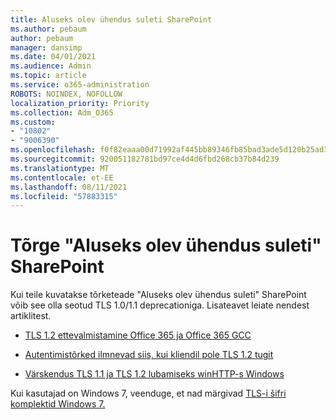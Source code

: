 ```yaml
---
title: Aluseks olev ühendus suleti SharePoint
ms.author: pebaum
author: pebaum
manager: dansimp
ms.date: 04/01/2021
ms.audience: Admin
ms.topic: article
ms.service: o365-administration
ROBOTS: NOINDEX, NOFOLLOW
localization_priority: Priority
ms.collection: Adm_O365
ms.custom:
- "10802"
- "9006390"
ms.openlocfilehash: f0f82eaaa00d71992af445bb89346fb85bad3ade5d120b25ad3a6ea4f9674893
ms.sourcegitcommit: 920051182781bd97ce4d4d6fbd268cb37b84d239
ms.translationtype: MT
ms.contentlocale: et-EE
ms.lasthandoff: 08/11/2021
ms.locfileid: "57883315"
---
```

# <a name="the-underlying-connection-was-closed-error-in-sharepoint"></a>Tõrge "Aluseks olev ühendus suleti" SharePoint

Kui teile kuvatakse tõrketeade "Aluseks olev ühendus suleti" SharePoint võib see olla seotud TLS 1.0/1.1 deprecationiga. Lisateavet leiate nendest artiklitest.

- [TLS 1.2 ettevalmistamine Office 365 ja Office 365 GCC](https://docs.microsoft.com/microsoft-365/compliance/prepare-tls-1.2-in-office-365)

- [Autentimistõrked ilmnevad siis, kui kliendil pole TLS 1.2 tugit](https://review.docs.microsoft.com/sharepoint/troubleshoot/administration/authentication-errors-tls12-support)

- [Värskendus TLS 1.1 ja TLS 1.2 lubamiseks winHTTP-s Windows](https://support.microsoft.com/topic/update-to-enable-tls-1-1-and-tls-1-2-as-default-secure-protocols-in-winhttp-in-windows-c4bd73d2-31d7-761e-0178-11268bb10392)

Kui kasutajad on Windows 7, veenduge, et nad märgivad [TLS-i šifri komplektid Windows 7.](https://docs.microsoft.com/windows/win32/secauthn/tls-cipher-suites-in-windows-7)
